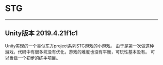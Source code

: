 # STG
----------
Unity版本 2019.4.21f1c1
----------------
Unity实现的一个类似东方project系列STG游戏的小游戏。
由于是第一次做这种游戏，代码中有很多坑没有优化，游戏的难度也没有平衡，可玩性基本没有。
可以当做一个初步的练手项目。
